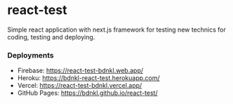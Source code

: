 # react-test
Simple react application with next.js framework for testing new technics for coding, testing and deploying.

### Deployments
- Firebase: https://react-test-bdnkl.web.app/
- Heroku: https://bdnkl-react-test.herokuapp.com/
- Vercel: https://react-test-bdnkl.vercel.app/
- GitHub Pages: https://bdnkl.github.io/react-test/
